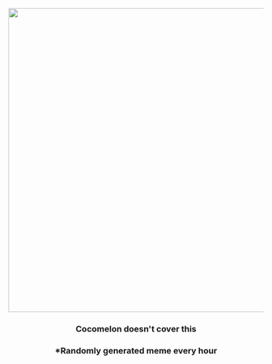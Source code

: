 <p align="center">
        <img src="https://i.redd.it/bh9ardghus591.gif" width="600" height="600">
        </p>
        <h3 align="center">Cocomelon doesn't cover this</h3>
        <h3 align="center">*Randomly generated meme every hour</h3>
    
